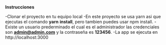 **Instrucciones**

-Clonar el proyecto en tu equipo local
-En este proyecto se usa yarn asi que ejecutas el comando **yarn** **install**, pero tambien puedes usar npm install.
-Existe un usuario prederminado el cual es el administrador las credenciales son **admin@admin.com** y la contraseña es **123456**.
-La app se ejecuta en http://localhost:3000